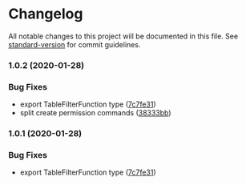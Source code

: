 # Changelog

All notable changes to this project will be documented in this file. See [standard-version](https://github.com/conventional-changelog/standard-version) for commit guidelines.

### 1.0.2 (2020-01-28)


### Bug Fixes

* export TableFilterFunction type ([7c7fe31](https://github.com/ozum/hasura-utils/commit/7c7fe3141df85b90cc2f8166fd3d835ccd8fba25))
* split create permission commands ([38333bb](https://github.com/ozum/hasura-utils/commit/38333bb0ee6ffca4758abcc657bc6d97eb52da5a))

### 1.0.1 (2020-01-28)


### Bug Fixes

* export TableFilterFunction type ([7c7fe31](https://github.com/ozum/hasura-utils/commit/7c7fe3141df85b90cc2f8166fd3d835ccd8fba25))
